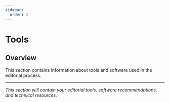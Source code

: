 ```yaml
---
sidebar:
  order: 2
---
```


# Tools

## Overview

This section contains information about tools and software used in the editorial process.

---

*This section will contain your editorial tools, software recommendations, and technical resources.*
